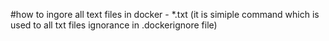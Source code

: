 #how to ingore all text files in docker - *.txt (it is simiple command which is used to all txt files ignorance in .dockerignore file)
